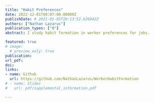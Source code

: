 ```yaml
---
title: "Habit Preferences"
date: 2022-12-01T00:07:00.00000Z
publishDate: # 2021-01-05T20:13:52.626042Z
authors: ["Nathan Lazarus"]
publication_types: ["0"]
abstract: I study habit formation in worker preferences for jobs.

featured: true
# image:
  # preview_only: true
publication: 
url_pdf: 
doi:
links: 
- name: Github
  url: https://github.com/NathanLazarus/WorkerHabitFormation
# - name: Slides
#   url: pdf/supplemental_information.pdf

---
```


